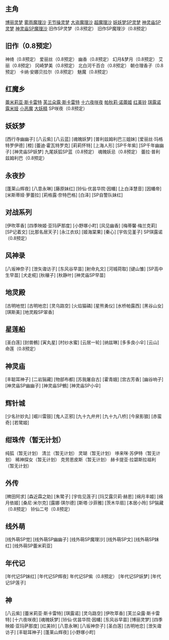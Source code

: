 主角
--------------
[博丽灵梦](zhu/reimu.md)
[雾雨魔理沙](zhu/marisa.md)
[无节操灵梦](zhu/reimu_sp.md)
[大盗魔理沙](zhu/marisa_sp.md)
[超魔理沙](zhu/marisa_sp2.md)
[妖妖梦SP灵梦](zhu/reimu_yym.md)
[神灵庙SP灵梦](zhu/reimu_slm.md)
[神灵庙SP魔理沙](zhu/marisa_slm.md)
旧作SP灵梦（0.8预定）
旧作SP魔理沙（0.8预定）

旧作（0.8预定）
--------------
神绮（0.8预定）
爱丽丝（0.8预定）
幽香（0.8预定）
幻月&梦月（0.8预定）
艾丽（0.8预定）
冈崎梦美（0.8预定）
北白河千百合（0.8预定）
朝仓理香子（0.8预定）
卡纳·安娜贝拉尔（0.8预定）
魅魔（0.8预定）

红魔乡
--------------
[蕾米莉亚·斯卡雷特](hmx/remilia.md)
[芙兰朵露·斯卡雷特](hmx/flandre.md)
[十六夜咲夜](hmx/sakuya.md)
[帕秋莉·诺蕾姬](hmx/patchouli.md)
[红美铃](hmx/meirin.md)
[琪露诺](hmx/cirno.md)
[露米娅](hmx/rumia.md)
[小恶魔](hmx/koakuma.md)
[大妖精](hmx/daiyousei.md)
SP咲夜（0.8预定）

妖妖梦
--------------
[西行寺幽幽子]
[八云紫]
[八云蓝]
[魂魄妖梦]
[普利兹姆利巴三姐妹]
[爱丽丝·玛格特罗伊德]
[橙]
[蕾迪·霍瓦特罗克]
[莉莉怀特]
[上海人形]
[SP千年紫]
[SP千年幽幽子]
[神灵庙SP妖梦]
九尾妖狐SP蓝（0.8预定）
魂魄妖忌（0.8预定）
蕾拉·普利兹姆利巴（0.8预定）

永夜抄
--------------
[蓬莱山辉夜]
[八意永琳]
[藤原妹红]
[铃仙·优昙华院·因幡]
[上白泽慧音]
[因幡帝]
[米斯蒂娅·萝蕾拉]
[莉格露·奈特巴格]
[白泽]
[SP自警队妹红]

对战系列
----------------
[伊吹萃香]
[四季映姬·亚玛萨那度]
[小野塚小町]
[风见幽香]
[梅蒂馨·梅兰克莉]
[SP记着文]
[比那名居天子]
[永江衣玖]
[姬海棠果]
[秦心]
[宇佐见堇子]
SP琪露诺（0.8预定）

风神录
----------------
[八坂神奈子]
[泄矢诹访子]
[东风谷早苗]
[射命丸文]
[河城荷取]
[键山雏]
[SP高中生早苗]
[犬走椛]
[秋穰子]
[秋静叶]
[神灵庙SP早苗]

地灵殿
---------------
[古明地觉]
[古明地恋]
[灵乌路空]
[火焰猫磷]
[星熊勇仪]
[水桥帕露西]
[黑谷山女]
[琪斯美]
[地灵殿SP翠香]

星莲船
----------------
[圣白莲]
[封兽鵺]
[寅丸星]
[村纱水蜜]
[云居一轮]
[纳兹琳]
[多多良小伞]
[云山]
命莲（0.8预定）

神灵庙
----------------
[丰聪耳神子]
[二岩猯藏]
[物部布都]
[苏我屠自古]
[霍青娥]
[宫古芳香]
[幽谷响子]
[神灵庙SP幽幽子]
[神灵庙SP鵺]
[神灵庙SP小伞]

辉针城
---------------
[少名针妙丸]
[崛川雷鼓]
[鬼人正邪]
[九十九弁弁]
[九十九八桥]
[今泉影狼]
[赤蛮奇]
[若鹭姬]

绀珠传（暂无计划）
-----------
纯狐（暂无计划）
清兰（暂无计划）
灵瑚（暂无计划）
哆来咪·苏伊特（暂无计划）
稀神探女（暂无计划）
克劳恩皮斯（暂无计划）
赫卡提亚·拉碧斯拉祖利（暂无计划）

外传
-------------
[稗田阿求]
[森近霖之助]
[朱鹭子]
[宇佐见莲子]
[玛艾露贝莉·赫恩]
[绵月丰姬]
[绵月依姬]
[桑尼·米尔克]
[露娜·琪尔德]
[斯塔·沙菲雅]
[茨木华扇]
[本居小玲]
SP猯藏（0.8预定）
铃仙二号（0.8预定）

线外萌
-----------------
[线外萌SP觉]
[线外萌SP幽幽子]
[线外萌SP魔理沙]
[线外萌SP文]
[线外萌SP妹红]
[线外萌SP蕾米莉亚]

年代记
-------------------
[年代记SP妹红]
[年代记SP辉夜]
年代记SP紫（0.8预定）
[年代记SP妖梦]
[年代记SP莲子]

神
----------------------
[八云紫]
[蕾米莉亚·斯卡雷特]
[琪露诺]
[灵乌路空]
[伊吹萃香]
[芙兰朵露·斯卡雷特]
[十六夜咲夜]
[魂魄妖梦]
[铃仙·优昙华院·因幡]
[东风谷早苗]
[博丽灵梦]
[四季映姬·亚玛萨那度]
[红美铃]
[八意永琳]
[八坂神奈子]
[圣白莲]
[古明地恋]
[泄矢诹访子]
[丰聪耳神子]
[蓬莱山辉夜]
[小野塚小町]

